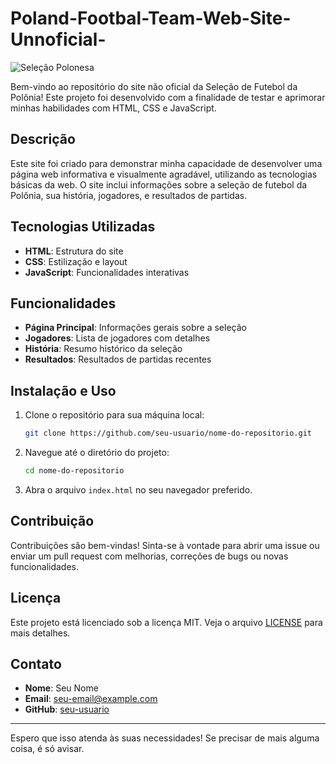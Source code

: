 # Poland-Footbal-Team-Web-Site-Unnoficial-

![Seleção Polonesa](https://upload.wikimedia.org/wikipedia/en/1/12/Poland_national_team_logo.png)

Bem-vindo ao repositório do site não oficial da Seleção de Futebol da Polônia! Este projeto foi desenvolvido com a finalidade de testar e aprimorar minhas habilidades com HTML, CSS e JavaScript.

## Descrição

Este site foi criado para demonstrar minha capacidade de desenvolver uma página web informativa e visualmente agradável, utilizando as tecnologias básicas da web. O site inclui informações sobre a seleção de futebol da Polônia, sua história, jogadores, e resultados de partidas.

## Tecnologias Utilizadas

- **HTML**: Estrutura do site
- **CSS**: Estilização e layout
- **JavaScript**: Funcionalidades interativas

## Funcionalidades

- **Página Principal**: Informações gerais sobre a seleção
- **Jogadores**: Lista de jogadores com detalhes
- **História**: Resumo histórico da seleção
- **Resultados**: Resultados de partidas recentes

## Instalação e Uso

1. Clone o repositório para sua máquina local:
    ```bash
    git clone https://github.com/seu-usuario/nome-do-repositorio.git
    ```

2. Navegue até o diretório do projeto:
    ```bash
    cd nome-do-repositorio
    ```

3. Abra o arquivo `index.html` no seu navegador preferido.

## Contribuição

Contribuições são bem-vindas! Sinta-se à vontade para abrir uma issue ou enviar um pull request com melhorias, correções de bugs ou novas funcionalidades.

## Licença

Este projeto está licenciado sob a licença MIT. Veja o arquivo [LICENSE](LICENSE) para mais detalhes.

## Contato

- **Nome**: Seu Nome
- **Email**: seu-email@example.com
- **GitHub**: [seu-usuario](https://github.com/seu-usuario)

---

Espero que isso atenda às suas necessidades! Se precisar de mais alguma coisa, é só avisar.
